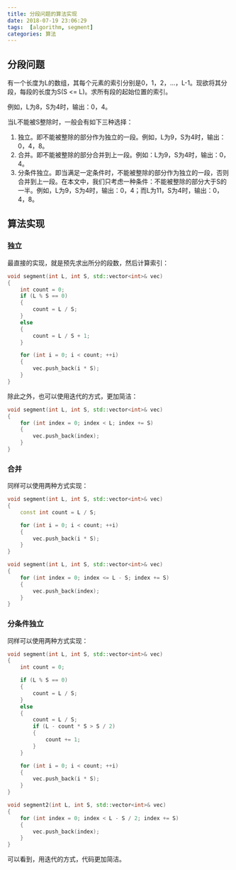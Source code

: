 ```yaml
---
title: 分段问题的算法实现
date: 2018-07-19 23:06:29
tags:  [algorithm, segment]
categories: 算法
---
```


## 分段问题
有一个长度为L的数组，其每个元素的索引分别是0，1，2，...，L-1。现欲将其分段，每段的长度为S(S <= L)。求所有段的起始位置的索引。

例如，L为8，S为4时，输出：0，4。

当L不能被S整除时，一般会有如下三种选择：
1. 独立。即不能被整除的部分作为独立的一段。例如，L为9，S为4时，输出：0，4，8。
2. 合并。即不能被整除的部分合并到上一段。例如：L为9，S为4时，输出：0，4。
3. 分条件独立。即当满足一定条件时，不能被整除的部分作为独立的一段，否则合并到上一段。在本文中，我们只考虑一种条件：不能被整除的部分大于S的一半。例如，L为9，S为4时，输出：0，4；而L为11，S为4时，输出：0，4，8。

## 算法实现
### 独立
最直接的实现，就是预先求出所分的段数，然后计算索引：
```cpp
void segment(int L, int S, std::vector<int>& vec)
{
	int count = 0;
	if (L % S == 0)
	{
		count = L / S;
	}
	else
	{
		count = L / S + 1;
	}

	for (int i = 0; i < count; ++i)
	{
		vec.push_back(i * S);
	}
}
```
除此之外，也可以使用迭代的方式，更加简洁：
```cpp
void segment(int L, int S, std::vector<int>& vec)
{
	for (int index = 0; index < L; index += S)
	{
		vec.push_back(index);
	}
}
```
### 合并
同样可以使用两种方式实现：
```cpp
void segment(int L, int S, std::vector<int>& vec)
{
	const int count = L / S;

	for (int i = 0; i < count; ++i)
	{
		vec.push_back(i * S);
	}
}
```
```cpp
void segment(int L, int S, std::vector<int>& vec)
{
	for (int index = 0; index <= L - S; index += S)
	{
		vec.push_back(index);
	}
}
```

### 分条件独立
同样可以使用两种方式实现：
```cpp
void segment(int L, int S, std::vector<int>& vec)
{
	int count = 0;

	if (L % S == 0)
	{
		count = L / S;
	}
	else
	{
		count = L / S;
		if (L - count * S > S / 2)
		{
			count += 1;
		}
	}

	for (int i = 0; i < count; ++i)
	{
		vec.push_back(i * S);
	}
}
```
```cpp
void segment2(int L, int S, std::vector<int>& vec)
{
	for (int index = 0; index < L - S / 2; index += S)
	{
		vec.push_back(index);
	}
}
```

可以看到，用迭代的方式，代码更加简洁。